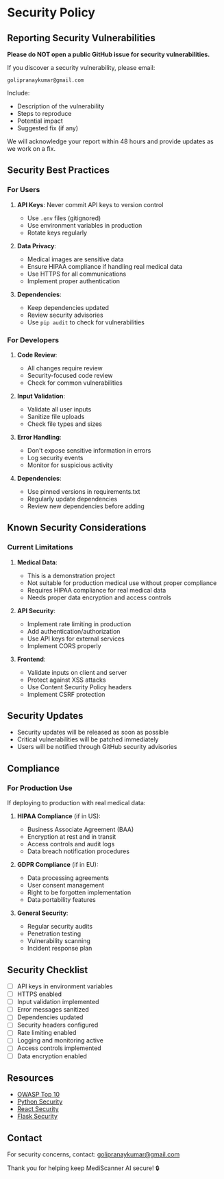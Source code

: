 # Security Policy

## Reporting Security Vulnerabilities

**Please do NOT open a public GitHub issue for security vulnerabilities.**

If you discover a security vulnerability, please email:
```
golipranaykumar@gmail.com
```

Include:
- Description of the vulnerability
- Steps to reproduce
- Potential impact
- Suggested fix (if any)

We will acknowledge your report within 48 hours and provide updates as we work on a fix.

## Security Best Practices

### For Users

1. **API Keys**: Never commit API keys to version control
   - Use `.env` files (gitignored)
   - Use environment variables in production
   - Rotate keys regularly

2. **Data Privacy**: 
   - Medical images are sensitive data
   - Ensure HIPAA compliance if handling real medical data
   - Use HTTPS for all communications
   - Implement proper authentication

3. **Dependencies**:
   - Keep dependencies updated
   - Review security advisories
   - Use `pip audit` to check for vulnerabilities

### For Developers

1. **Code Review**:
   - All changes require review
   - Security-focused code review
   - Check for common vulnerabilities

2. **Input Validation**:
   - Validate all user inputs
   - Sanitize file uploads
   - Check file types and sizes

3. **Error Handling**:
   - Don't expose sensitive information in errors
   - Log security events
   - Monitor for suspicious activity

4. **Dependencies**:
   - Use pinned versions in requirements.txt
   - Regularly update dependencies
   - Review new dependencies before adding

## Known Security Considerations

### Current Limitations

1. **Medical Data**:
   - This is a demonstration project
   - Not suitable for production medical use without proper compliance
   - Requires HIPAA compliance for real medical data
   - Needs proper data encryption and access controls

2. **API Security**:
   - Implement rate limiting in production
   - Add authentication/authorization
   - Use API keys for external services
   - Implement CORS properly

3. **Frontend**:
   - Validate inputs on client and server
   - Protect against XSS attacks
   - Use Content Security Policy headers
   - Implement CSRF protection

## Security Updates

- Security updates will be released as soon as possible
- Critical vulnerabilities will be patched immediately
- Users will be notified through GitHub security advisories

## Compliance

### For Production Use

If deploying to production with real medical data:

1. **HIPAA Compliance** (if in US):
   - Business Associate Agreement (BAA)
   - Encryption at rest and in transit
   - Access controls and audit logs
   - Data breach notification procedures

2. **GDPR Compliance** (if in EU):
   - Data processing agreements
   - User consent management
   - Right to be forgotten implementation
   - Data portability features

3. **General Security**:
   - Regular security audits
   - Penetration testing
   - Vulnerability scanning
   - Incident response plan

## Security Checklist

- [ ] API keys in environment variables
- [ ] HTTPS enabled
- [ ] Input validation implemented
- [ ] Error messages sanitized
- [ ] Dependencies updated
- [ ] Security headers configured
- [ ] Rate limiting enabled
- [ ] Logging and monitoring active
- [ ] Access controls implemented
- [ ] Data encryption enabled

## Resources

- [OWASP Top 10](https://owasp.org/www-project-top-ten/)
- [Python Security](https://python.readthedocs.io/en/latest/library/security_warnings.html)
- [React Security](https://reactjs.org/docs/dom-elements.html#dangerouslysetinnerhtml)
- [Flask Security](https://flask.palletsprojects.com/en/2.3.x/security/)

## Contact

For security concerns, contact: golipranaykumar@gmail.com

Thank you for helping keep MediScanner AI secure! 🔒
